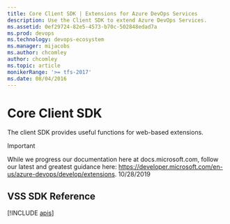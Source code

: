 ```yaml
---
title: Core Client SDK | Extensions for Azure DevOps Services
description: Use the Client SDK to extend Azure DevOps Services.
ms.assetid: 0ef29724-82e5-4573-b70c-502848edad7a
ms.prod: devops
ms.technology: devops-ecosystem
ms.manager: mijacobs
ms.author: chcomley
author: chcomley
ms.topic: article
monikerRange: '>= tfs-2017'
ms.date: 08/04/2016
---
```


# Core Client SDK

The client SDK provides useful functions for web-based extensions.

> [!IMPORTANT]
> While we progress our documentation here at docs.microsoft.com, follow our latest and greatest guidance here: https://developer.microsoft.com/en-us/azure-devops/develop/extensions. 10/28/2019
> 

## VSS SDK Reference 

[!INCLUDE [apis](../../../includes/extend/reference/client/api/VSS/SDK/VSS_SDK/VSS.md)]
